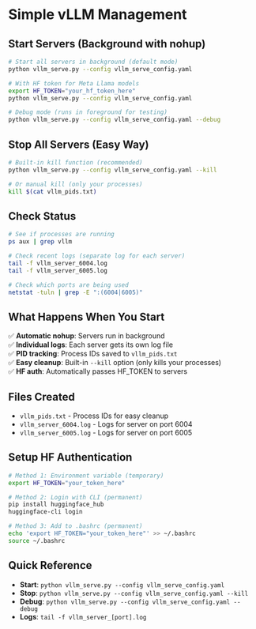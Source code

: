 # Simple vLLM Management

## Start Servers (Background with nohup)
```bash
# Start all servers in background (default mode)
python vllm_serve.py --config vllm_serve_config.yaml

# With HF token for Meta Llama models
export HF_TOKEN="your_hf_token_here"
python vllm_serve.py --config vllm_serve_config.yaml

# Debug mode (runs in foreground for testing)
python vllm_serve.py --config vllm_serve_config.yaml --debug
```

## Stop All Servers (Easy Way)
```bash
# Built-in kill function (recommended)
python vllm_serve.py --config vllm_serve_config.yaml --kill

# Or manual kill (only your processes)
kill $(cat vllm_pids.txt)
```

## Check Status
```bash
# See if processes are running
ps aux | grep vllm

# Check recent logs (separate log for each server)
tail -f vllm_server_6004.log
tail -f vllm_server_6005.log

# Check which ports are being used
netstat -tuln | grep -E ":(6004|6005)"
```

## What Happens When You Start
✅ **Automatic nohup**: Servers run in background  
✅ **Individual logs**: Each server gets its own log file  
✅ **PID tracking**: Process IDs saved to `vllm_pids.txt`  
✅ **Easy cleanup**: Built-in `--kill` option (only kills your processes)  
✅ **HF auth**: Automatically passes HF_TOKEN to servers  

## Files Created
- `vllm_pids.txt` - Process IDs for easy cleanup
- `vllm_server_6004.log` - Logs for server on port 6004  
- `vllm_server_6005.log` - Logs for server on port 6005

## Setup HF Authentication
```bash
# Method 1: Environment variable (temporary)
export HF_TOKEN="your_token_here"

# Method 2: Login with CLI (permanent)
pip install huggingface_hub
huggingface-cli login

# Method 3: Add to .bashrc (permanent)
echo 'export HF_TOKEN="your_token_here"' >> ~/.bashrc
source ~/.bashrc
```

## Quick Reference
- **Start**: `python vllm_serve.py --config vllm_serve_config.yaml`
- **Stop**: `python vllm_serve.py --config vllm_serve_config.yaml --kill`
- **Debug**: `python vllm_serve.py --config vllm_serve_config.yaml --debug`
- **Logs**: `tail -f vllm_server_[port].log` 